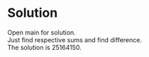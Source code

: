 # Solution

Open main for solution.
<br/>
Just find respective sums and find difference.
<br/>
The solution is 25164150.
